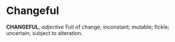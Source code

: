 # Changeful

**CHANGEFUL**, _adjective_ Full of change; inconstant; mutable; fickle; uncertain; subject to alteration.